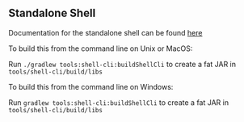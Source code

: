 Standalone Shell
----------------

Documentation for the standalone shell can be found [here](https://docs.corda.net/head/shell.html#the-standalone-shell)

To build this from the command line on Unix or MacOS:

Run ``./gradlew tools:shell-cli:buildShellCli`` to create a fat JAR in  ``tools/shell-cli/build/libs``

To build this from the command line on Windows:

Run ``gradlew tools:shell-cli:buildShellCli`` to create a fat JAR in  ``tools/shell-cli/build/libs``

